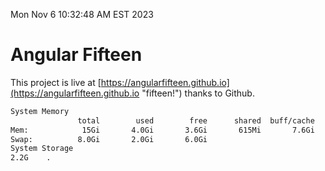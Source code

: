 Mon Nov  6 10:32:48 AM EST 2023

# Angular Fifteen


This project is live at [https://angularfifteen.github.io](https://angularfifteen.github.io "fifteen!") thanks to Github.

```bash
System Memory
               total        used        free      shared  buff/cache   available
Mem:            15Gi       4.0Gi       3.6Gi       615Mi       7.6Gi        10Gi
Swap:          8.0Gi       2.0Gi       6.0Gi
System Storage
2.2G	.
```
```bash
